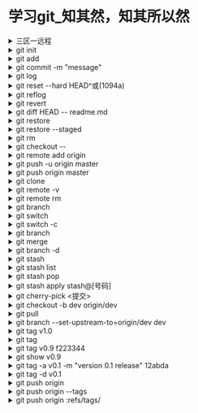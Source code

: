 # 学习git_知其然，知其所以然

<details><summary>三区一远程</summary>

</details>

<details><summary>git init</summary>

</details>

<details><summary>git add</summary>

</details>

<details><summary>git commit -m "message"</summary>

</details>

<details><summary>git log</summary>

</details>

<details><summary>git reset --hard HEAD^或(1094a)</summary>

</details>

<details><summary>git reflog</summary>

</details>

<details><summary>git revert</summary>

</details>

<details><summary>git diff HEAD -- readme.md</summary>

</details>

<details><summary>git restore <file></summary>

</details>

<details><summary>git restore --staged <file></summary>

</details>

<details><summary>git rm <file></summary>

</details>

<details><summary>git checkout -- <file></summary>

</details>

<details><summary>git remote add origin <git adress></summary>

</details>

<details><summary>git push -u origin master</summary>

</details>

<details><summary>git push origin master</summary>

</details>

<details><summary>git clone <git address></summary>

</details>

<details><summary>git remote -v</summary>

</details>

<details><summary>git remote rm <name></summary>

</details>

<details><summary>git branch <name> </summary>

</details>

<details><summary>git switch <name></summary>

</details>

<details><summary>git switch -c <name></summary>

</details>

<details><summary>git branch</summary>

</details>

<details><summary>git merge <name></summary>

</details>

<details><summary>git branch -d <name></summary>

</details>

<details><summary>git stash</summary>

</details>

<details><summary>git stash list</summary>

</details>

<details><summary>git stash pop</summary>

</details>

<details><summary>git stash apply stash@[号码]</summary>

</details>

<details><summary>git cherry-pick <提交></summary>

</details>

<details><summary>git checkout -b dev origin/dev</summary>

</details>

<details><summary>git pull</summary>

</details>

<details><summary>git branch --set-upstream-to=origin/dev dev</summary>

</details>

<details><summary>git tag v1.0</summary>

</details>

<details><summary>git tag </summary>

</details>

<details><summary>git tag v0.9 f223344</summary>

</details>

<details><summary>git show v0.9</summary>

</details>

<details><summary>git tag -a v0.1 -m "version 0.1 release" 12abda </summary>

</details>

<details><summary>git tag -d v0.1</summary>

</details>

<details><summary>git push origin <tagname></summary>

</details>

<details><summary>git push origin --tags</summary>

</details>

<details><summary>git push origin :refs/tags/<tagname></summary>

</details>
